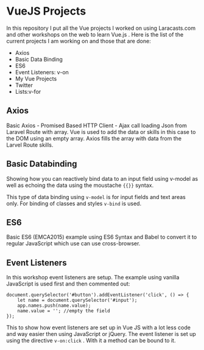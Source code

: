 # VueJS Projects

In this repository I put all the Vue projects I worked on using Laracasts.com and other workshops on the web to learn Vue.js .  Here is the list of the current projects I am working on and those that are done:

- Axios
- Basic Data Binding
- ES6
- Event Listeners: v-on
- My Vue Projects
- Twitter
- Lists:v-for

## Axios
Basic Axios - Promised Based HTTP Client - Ajax call loading Json from Laravel Route with array. Vue is used to add the data or skills in this case to the DOM using an empty array. Axios fills the array with data from the Larvel Route skills.

## Basic Databinding
Showing how you can reactively bind data to an input field using v-model as well as echoing the data using the moustache ```{{}}``` syntax.

This type of data binding using ```v-model``` is for input fields and text areas only. For binding of classes and styles ```v-bind``` is used.

## ES6
Basic ES6 (EMCA2015) example using ES6 Syntax and Babel to convert it to regular JavaScript which use can use cross-browser.

## Event Listeners
In this workshop event listeners are setup. The example using vanilla JavaScript is used first and then commented out:
```
document.querySelector('#button').addEventListener('click', () => {
	let name = document.querySelector('#input');
	app.names.push(name.value);
	name.value = ''; //empty the field
});
```
This to show how event listeners are set up in Vue JS with a lot less code and way easier then using JavaScript or jQuery. The event listener is set up using the directive ```v-on:click``` . With it a method can be bound to it.